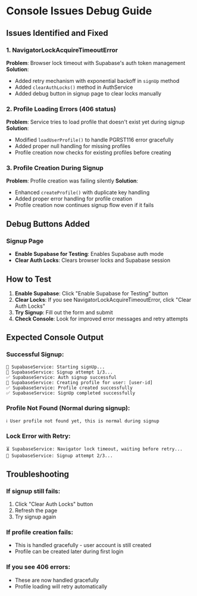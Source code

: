 # Console Issues Debug Guide

## Issues Identified and Fixed

### 1. NavigatorLockAcquireTimeoutError
**Problem**: Browser lock timeout with Supabase's auth token management
**Solution**: 
- Added retry mechanism with exponential backoff in `signUp` method
- Added `clearAuthLocks()` method in AuthService
- Added debug button in signup page to clear locks manually

### 2. Profile Loading Errors (406 status)
**Problem**: Service tries to load profile that doesn't exist yet during signup
**Solution**:
- Modified `loadUserProfile()` to handle PGRST116 error gracefully
- Added proper null handling for missing profiles
- Profile creation now checks for existing profiles before creating

### 3. Profile Creation During Signup
**Problem**: Profile creation was failing silently
**Solution**:
- Enhanced `createProfile()` with duplicate key handling
- Added proper error handling for profile creation
- Profile creation now continues signup flow even if it fails

## Debug Buttons Added

### Signup Page
- **Enable Supabase for Testing**: Enables Supabase auth mode
- **Clear Auth Locks**: Clears browser locks and Supabase session

## How to Test

1. **Enable Supabase**: Click "Enable Supabase for Testing" button
2. **Clear Locks**: If you see NavigatorLockAcquireTimeoutError, click "Clear Auth Locks"
3. **Try Signup**: Fill out the form and submit
4. **Check Console**: Look for improved error messages and retry attempts

## Expected Console Output

### Successful Signup:
```
🔧 SupabaseService: Starting signUp...
🔧 SupabaseService: Signup attempt 1/3...
✅ SupabaseService: Auth signup successful
🔧 SupabaseService: Creating profile for user: [user-id]
✅ SupabaseService: Profile created successfully
✅ SupabaseService: SignUp completed successfully
```

### Profile Not Found (Normal during signup):
```
ℹ️ User profile not found yet, this is normal during signup
```

### Lock Error with Retry:
```
⏳ SupabaseService: Navigator lock timeout, waiting before retry...
🔧 SupabaseService: Signup attempt 2/3...
```

## Troubleshooting

### If signup still fails:
1. Click "Clear Auth Locks" button
2. Refresh the page
3. Try signup again

### If profile creation fails:
- This is handled gracefully - user account is still created
- Profile can be created later during first login

### If you see 406 errors:
- These are now handled gracefully
- Profile loading will retry automatically

